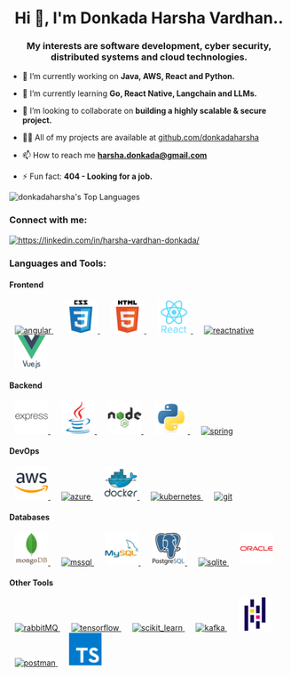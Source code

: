 <h1 align="center">Hi 👋, I'm Donkada Harsha Vardhan..</h1>
<h3 align="center">My interests are software development, cyber security, distributed systems and cloud technologies.</h3>

- 🔭 I’m currently working on **Java, AWS, React and Python.**

- 🌱 I’m currently learning **Go, React Native, Langchain and LLMs.**

- 👯 I’m looking to collaborate on **building a highly scalable & secure project.**

- 👨‍💻 All of my projects are available at [github.com/donkadaharsha](github.com/donkadaharsha)

- 📫 How to reach me **harsha.donkada@gmail.com**

- ⚡ Fun fact: **404 - Looking for a job.**

![donkadaharsha's Top Languages](https://github-readme-stats.vercel.app/api/top-langs/?username=donkadaharsha&theme=vue-dark&show_icons=true&hide_border=true&layout=compact)


<h3 align="left">Connect with me:</h3>
<p align="left">
<a href="https://linkedin.com/in/harsha-vardhan-donkada/" target="blank"><img align="center" src="https://raw.githubusercontent.com/rahuldkjain/github-profile-readme-generator/master/src/images/icons/Social/linked-in-alt.svg" alt="https://linkedin.com/in/harsha-vardhan-donkada/" height="30" width="40" /></a>
</p>

<h3 align="left">Languages and Tools:</h3>

<h4>Frontend</h4>
<p align="left">
  <a href="https://angular.io" target="_blank" rel="noreferrer" style="margin: 10px;">
    <img src="https://angular.io/assets/images/logos/angular/angular.svg" alt="angular" width="60" height="60"/>
  </a>
  <a href="https://www.w3schools.com/css/" target="_blank" rel="noreferrer" style="margin: 10px;">
    <img src="https://raw.githubusercontent.com/devicons/devicon/master/icons/css3/css3-original-wordmark.svg" alt="css3" width="60" height="60"/>
  </a>
  <a href="https://www.w3.org/html/" target="_blank" rel="noreferrer" style="margin: 10px;">
    <img src="https://raw.githubusercontent.com/devicons/devicon/master/icons/html5/html5-original-wordmark.svg" alt="html5" width="60" height="60"/>
  </a>
  <a href="https://reactjs.org/" target="_blank" rel="noreferrer" style="margin: 10px;">
    <img src="https://raw.githubusercontent.com/devicons/devicon/master/icons/react/react-original-wordmark.svg" alt="react" width="60" height="60"/>
  </a>
  <a href="https://reactnative.dev/" target="_blank" rel="noreferrer" style="margin: 10px;">
    <img src="https://reactnative.dev/img/header_logo.svg" alt="reactnative" width="60" height="60"/>
  </a>
  <a href="https://vuejs.org/" target="_blank" rel="noreferrer" style="margin: 10px;">
    <img src="https://raw.githubusercontent.com/devicons/devicon/master/icons/vuejs/vuejs-original-wordmark.svg" alt="vuejs" width="60" height="60"/>
  </a>
</p>

<h4>Backend</h4>
<p align="left">
  <a href="https://expressjs.com" target="_blank" rel="noreferrer" style="margin: 10px;">
    <img src="https://raw.githubusercontent.com/devicons/devicon/master/icons/express/express-original-wordmark.svg" alt="express" width="60" height="60"/>
  </a>
  <a href="https://www.java.com" target="_blank" rel="noreferrer" style="margin: 10px;">
    <img src="https://raw.githubusercontent.com/devicons/devicon/master/icons/java/java-original.svg" alt="java" width="60" height="60"/>
  </a>
  <a href="https://nodejs.org" target="_blank" rel="noreferrer" style="margin: 10px;">
    <img src="https://raw.githubusercontent.com/devicons/devicon/master/icons/nodejs/nodejs-original-wordmark.svg" alt="nodejs" width="60" height="60"/>
  </a>
  <a href="https://www.python.org" target="_blank" rel="noreferrer" style="margin: 10px;">
    <img src="https://raw.githubusercontent.com/devicons/devicon/master/icons/python/python-original.svg" alt="python" width="60" height="60"/>
  </a>
  <a href="https://spring.io/" target="_blank" rel="noreferrer" style="margin: 10px;">
    <img src="https://www.vectorlogo.zone/logos/springio/springio-icon.svg" alt="spring" width="60" height="60"/>
  </a>
</p>

<h4>DevOps</h4>
<p align="left">
  <a href="https://aws.amazon.com" target="_blank" rel="noreferrer" style="margin: 10px;">
    <img src="https://raw.githubusercontent.com/devicons/devicon/master/icons/amazonwebservices/amazonwebservices-original-wordmark.svg" alt="aws" width="60" height="60"/>
  </a>
  <a href="https://azure.microsoft.com/en-in/" target="_blank" rel="noreferrer" style="margin: 10px;">
    <img src="https://www.vectorlogo.zone/logos/microsoft_azure/microsoft_azure-icon.svg" alt="azure" width="60" height="60"/>
  </a>
  <a href="https://www.docker.com/" target="_blank" rel="noreferrer" style="margin: 10px;">
    <img src="https://raw.githubusercontent.com/devicons/devicon/master/icons/docker/docker-original-wordmark.svg" alt="docker" width="60" height="60"/>
  </a>
  <a href="https://kubernetes.io" target="_blank" rel="noreferrer" style="margin: 10px;">
    <img src="https://www.vectorlogo.zone/logos/kubernetes/kubernetes-icon.svg" alt="kubernetes" width="60" height="60"/>
  </a>
  <a href="https://git-scm.com/" target="_blank" rel="noreferrer" style="margin: 10px;">
    <img src="https://www.vectorlogo.zone/logos/git-scm/git-scm-icon.svg" alt="git" width="60" height="60"/>
  </a>
</p>

<h4>Databases</h4>
<p align="left">
  <a href="https://www.mongodb.com/" target="_blank" rel="noreferrer" style="margin: 10px;">
    <img src="https://raw.githubusercontent.com/devicons/devicon/master/icons/mongodb/mongodb-original-wordmark.svg" alt="mongodb" width="60" height="60"/>
  </a>
  <a href="https://www.microsoft.com/en-us/sql-server" target="_blank" rel="noreferrer" style="margin: 10px;">
    <img src="https://www.svgrepo.com/show/303229/microsoft-sql-server-logo.svg" alt="mssql" width="60" height="60"/>
  </a>
  <a href="https://www.mysql.com/" target="_blank" rel="noreferrer" style="margin: 10px;">
    <img src="https://raw.githubusercontent.com/devicons/devicon/master/icons/mysql/mysql-original-wordmark.svg" alt="mysql" width="60" height="60"/>
  </a>
  <a href="https://www.postgresql.org" target="_blank" rel="noreferrer" style="margin: 10px;">
    <img src="https://raw.githubusercontent.com/devicons/devicon/master/icons/postgresql/postgresql-original-wordmark.svg" alt="postgresql" width="60" height="60"/>
  </a>
  <a href="https://www.sqlite.org/" target="_blank" rel="noreferrer" style="margin: 10px;">
    <img src="https://www.vectorlogo.zone/logos/sqlite/sqlite-icon.svg" alt="sqlite" width="60" height="60"/>
  </a>
  <a href="https://www.oracle.com/" target="_blank" rel="noreferrer" style="margin: 10px;">
    <img src="https://raw.githubusercontent.com/devicons/devicon/master/icons/oracle/oracle-original.svg" alt="oracle" width="60" height="60"/>
  </a>
</p>

<h4>Other Tools</h4>
<p align="left">
  <a href="https://www.rabbitmq.com" target="_blank" rel="noreferrer" style="margin: 10px;">
    <img src="https://www.vectorlogo.zone/logos/rabbitmq/rabbitmq-icon.svg" alt="rabbitMQ" width="60" height="60"/>
  </a>
  <a href="https://www.tensorflow.org" target="_blank" rel="noreferrer" style="margin: 10px;">
    <img src="https://www.vectorlogo.zone/logos/tensorflow/tensorflow-icon.svg" alt="tensorflow" width="60" height="60"/>
  </a>
  <a href="https://scikit-learn.org/" target="_blank" rel="noreferrer" style="margin: 10px;">
    <img src="https://upload.wikimedia.org/wikipedia/commons/0/05/Scikit_learn_logo_small.svg" alt="scikit_learn" width="100" height="60"/>
  </a>
  <a href="https://kafka.apache.org/" target="_blank" rel="noreferrer" style="margin: 10px;">
    <img src="https://www.vectorlogo.zone/logos/apache_kafka/apache_kafka-icon.svg" alt="kafka" width="60" height="60"/>
  </a>
  <a href="https://pandas.pydata.org/" target="_blank" rel="noreferrer" style="margin: 10px;">
    <img src="https://raw.githubusercontent.com/devicons/devicon/2ae2a900d2f041da66e950e4d48052658d850630/icons/pandas/pandas-original.svg" alt="pandas" width="60" height="60"/>
  </a>
  <a href="https://postman.com" target="_blank" rel="noreferrer" style="margin: 10px;">
    <img src="https://www.vectorlogo.zone/logos/getpostman/getpostman-icon.svg" alt="postman" width="60" height="60"/>
  </a>
  <a href="https://www.typescriptlang.org/" target="_blank" rel="noreferrer" style="margin: 10px;">
    <img src="https://raw.githubusercontent.com/devicons/devicon/master/icons/typescript/typescript-original.svg" alt="typescript" width="60" height="60"/>
  </a>
</p>



